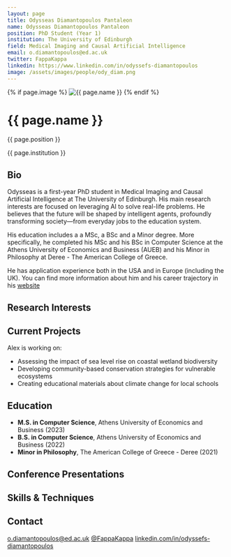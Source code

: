 ```yaml
---
layout: page
title: Odysseas Diamantopoulos Pantaleon
name: Odysseas Diamantopoulos Pantaleon
position: PhD Student (Year 1)
institution: The University of Edinburgh
field: Medical Imaging and Causal Artificial Intelligence
email: o.diamantopoulos@ed.ac.uk
twitter: FappaKappa
linkedin: https://www.linkedin.com/in/odyssefs-diamantopoulos
image: /assets/images/people/ody_diam.png
---
```


<div class="profile-header">
  {% if page.image %}
  <img src="{{ page.image | relative_url }}" alt="{{ page.name }}" class="profile-image">
  {% endif %}
  <div class="profile-header-text">
    <h1>{{ page.name }}</h1>
    <p class="profile-position">{{ page.position }}</p>
    <p class="profile-institution">{{ page.institution }}</p>
  </div>
</div>

## Bio

Odysseas is a first-year PhD student in Medical Imaging and Causal Artificial Intelligence at The University of Edinburgh. His main research interests are focused on leveraging AI to solve real-life problems. He believes that the future will be shaped by intelligent agents, profoundly transforming society—from everyday jobs to the education system. 

His education includes a a MSc, a BSc and a Minor degree. More specifically, he completed his MSc and his BSc in Computer Science at the Athens University of Economics and Business (AUEB) and his Minor in Philosophy at Deree - The American College of Greece. 

He has application experience both in the USA and in Europe (including the UK). You can find more information about him and his career trajectory in his <a href="https://gody10.github.io/"><i class="fas fa-globe"></i> website</a>




## Research Interests


## Current Projects

Alex is working on:
- Assessing the impact of sea level rise on coastal wetland biodiversity
- Developing community-based conservation strategies for vulnerable ecosystems
- Creating educational materials about climate change for local schools

## Education

- **M.S. in Computer Science**, Athens University of Economics and Business (2023)
- **B.S. in Computer Science**, Athens University of Economics and Business (2022)
- **Minor in Philosophy**, The American College of Greece - Deree (2021)

## Conference Presentations


## Skills & Techniques


## Contact


<div class="contact-info">
  <a href="mailto:o.diamantopoulos@ed.ac.uk"><i class="fas fa-envelope"></i> o.diamantopoulos@ed.ac.uk</a>
  <a href="https://x.com/FappaKappa" target="_blank" rel="noopener noreferrer"><i class="fab fa-twitter"></i> @FappaKappa</a>
  <a href="https://www.linkedin.com/in/odyssefs-diamantopoulos" target="_blank" rel="noopener noreferrer"><i class="fab fa-linkedin"></i> linkedin.com/in/odyssefs-diamantopoulos</a>
</div>

